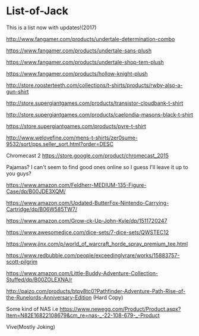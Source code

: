 # List-of-Jack
This is a list now with updates!(2017)

http://www.fangamer.com/products/undertale-determination-combo

https://www.fangamer.com/products/undertale-sans-plush

https://www.fangamer.com/products/undertale-shop-tem-plush

https://www.fangamer.com/products/hollow-knight-plush

http://store.roosterteeth.com/collections/t-shirts/products/rwby-also-a-gun-shirt

http://store.supergiantgames.com/products/transistor-cloudbank-t-shirt

http://store.supergiantgames.com/products/caelondia-masons-black-t-shirt

https://store.supergiantgames.com/products/pyre-t-shirt

http://www.welovefine.com/mens-t-shirts/zer0sume-9532/sort/pps.seller_sort.html?order=DESC

Chromecast 2 https://store.google.com/product/chromecast_2015

Pajamas? I can't seem to find good ones online so I guess I'll leave it up to you guys?

https://www.amazon.com/Feldherr-MEDIUM-135-Figure-Case/dp/B00JDE3XQM/

https://www.amazon.com/Updated-ButterFox-Nintendo-Carrying-Cartridge/dp/B06W585TW7/

https://www.amazon.com/Grow-ck-Up-John-Kyle/dp/1511720247

https://www.awesomedice.com/dice-sets/7-dice-sets/QWSTEC12

https://www.jinx.com/p/world_of_warcraft_horde_spray_premium_tee.html

https://www.redbubble.com/people/exceedinglyrare/works/15883757-scott-pilgrim

https://www.amazon.com/Little-Buddy-Adventure-Collection-Stuffed/dp/B00ZOLEXNA/r

http://paizo.com/products/btpy8tc0?Pathfinder-Adventure-Path-Rise-of-the-Runelords-Anniversary-Edition (Hard Copy)

Some kind of NAS i.e
https://www.newegg.com/Product/Product.aspx?Item=N82E16822108679&cm_re=nas-_-22-108-679-_-Product

Vive(Mostly Joking)
